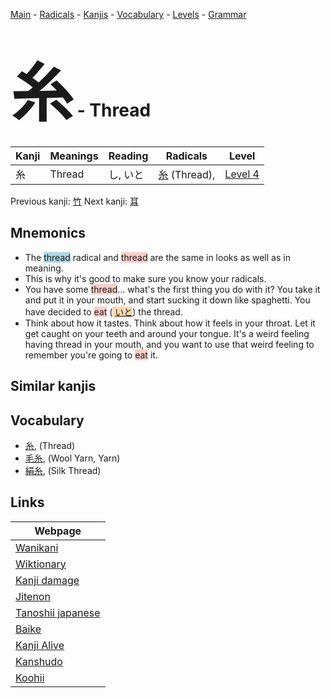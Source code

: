 <style> bigfont {font-size: 100px}</style>
[Main](../README.md) -
[Radicals](../radicals.md) -
[Kanjis](../kanjis.md) -
[Vocabulary](../vocabulary.md) -
[Levels](../levels.md) -
[Grammar](../grammar.md)
# <bigfont> 糸</bigfont> - Thread 

| Kanji | Meanings | Reading | Radicals | Level |
| --- | --- | --- | --- | --- |
| 糸 | Thread | し, いと | [糸](../radicals/糸.md) (Thread),  | [Level 4](../levels/wk_level4.md) |

Previous kanji: [竹](竹.md) Next kanji: [耳](耳.md) 

## Mnemonics
 * The <span style="background-color:#ADD8E6"> thread</span> radical and <span style="background-color:#ffcccb"> thread</span> are the same in looks as well as in meaning.
* This is why it's good to make sure you know your radicals.
* You have some <span style="background-color:#ffcccb"> thread</span>... what's the first thing you do with it? You take it and put it in your mouth, and start sucking it down like spaghetti. You have decided to <span style="background-color:#ffcccb"> eat</span> (<span style="background-color:#fed8b1"> [いと](https://jisho.org/search/いと)</span>) the thread.
* Think about how it tastes. Think about how it feels in your throat. Let it get caught on your teeth and around your tongue. It's a weird feeling having thread in your mouth, and you want to use that weird feeling to remember you're going to <span style="background-color:#ffcccb"> eat</span> it.


## Similar kanjis
 


## Vocabulary
 * [糸](../vocabulary/糸.md), (Thread)
* [毛糸](../vocabulary/糸.md), (Wool Yarn, Yarn)
* [絹糸](../vocabulary/糸.md), (Silk Thread)



## Links 

| Webpage |
| --- |
| [Wanikani          ](https://www.wanikani.com/kanji/糸) |
| [Wiktionary        ](https://en.wiktionary.org/wiki/糸) |
| [Kanji damage      ](http://www.kanjidamage.com/kanji/search?utf8=✓&q=糸) |
| [Jitenon           ](https://jitenon.com/kanji/糸) |
| [Tanoshii japanese ](https://www.tanoshiijapanese.com/dictionary/kanji.cfm?k=糸) |
| [Baike             ](https://baike.baidu.com/item/糸) |
| [Kanji Alive       ](https://app.kanjialive.com/糸) |
| [Kanshudo          ](https://www.kanshudo.com/searchmn?q=糸) |
| [Koohii            ](https://kanji.koohii.com/study/kanji/糸) |
